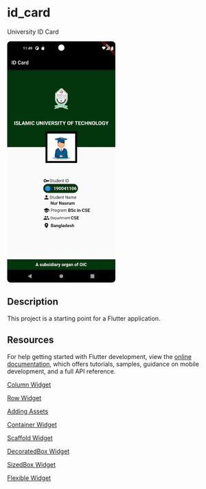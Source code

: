 # id_card

University ID Card

<img src="/out/id-card.png" alt="id-card" width="50%" height="50%"/>

## Description

This project is a starting point for a Flutter application.


## Resources
For help getting started with Flutter development, view the
[online documentation](https://docs.flutter.dev/), which offers tutorials,
samples, guidance on mobile development, and a full API reference.

[Column Widget](https://api.flutter.dev/flutter/widgets/Column-class.html?authuser=0)

[Row Widget](https://api.flutter.dev/flutter/widgets/Row-class.html?authuser=0)

[Adding Assets](https://docs.flutter.dev/ui/assets-and-images?authuser=0)

[Container Widget](https://api.flutter.dev/flutter/widgets/Container-class.html?authuser=0)

[Scaffold Widget](https://api.flutter.dev/flutter/material/Scaffold-class.html?authuser=0)

[DecoratedBox Widget](https://api.flutter.dev/flutter/widgets/DecoratedBox-class.html?authuser=0)

[SizedBox Widget](https://api.flutter.dev/flutter/widgets/SizedBox-class.html?authuser=0)

[Flexible Widget](https://www.youtube.com/watch?v=CI7x0mAZiY0)

